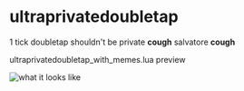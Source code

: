 # ultraprivatedoubletap
1 tick doubletap shouldn't be private
**cough** salvatore **cough**

ultraprivatedoubletap_with_memes.lua preview

![what it looks like](https://traps.best/owo/lzrvg.png)
